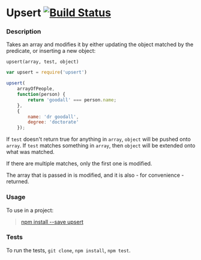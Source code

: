 Upsert [![Build Status](https://travis-ci.org/pajtai/upsert.png?branch=master)](https://travis-ci.org/pajtai/upsert)
===

### Description

Takes an array and modifies it by either updating the object matched by the predicate, or inserting a new object:

`upsert(array, test, object)`

```javascript
var upsert = require('upsert')

upsert(
    arrayOfPeople,
    function(person) {
        return 'goodall' === person.name;
    },
    {
        name: 'dr goodall',
        degree: 'doctorate'
    });
```

If `test` doesn't return true for anything in `array`, `object` will be pushed onto `array`. If `test` matches 
something in `array`, then `object` will be extended onto what was matched.

If there are multiple matches, only the first one is modified.

The array that is passed in is modified, and it is also - for convenience - returned.

### Usage

To use in a project:

> [npm install --save upsert](https://www.npmjs.com/package/upsert)

### Tests

To run the tests, `git clone`, `npm install`, `npm test`.
